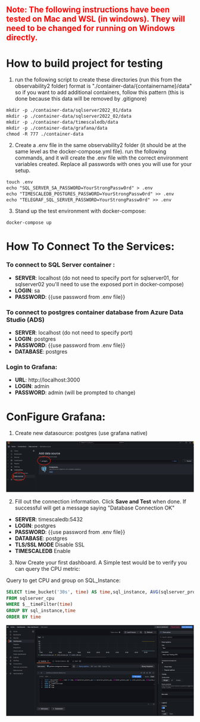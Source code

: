 ## <span style="color: red;">Note: The following instructions have been tested on Mac and WSL (in windows). They will need to be changed for running on Windows directly.</span>

# How to build project for testing

1. run the following script to create these directories (run this from the observability2 folder)
format is "./container-data/{containername}/data" so if you want to add additional containers, follow this pattern (this is done because this data will be removed by .gitignore)

```shell
mkdir -p ./container-data/sqlserver2022_01/data
mkdir -p ./container-data/sqlserver2022_02/data
mkdir -p ./container-data/timescaledb/data
mkdir -p ./container-data/grafana/data
chmod -R 777 ./container-data
```

2. Create a .env file in the same observability2 folder (it should be at the same level as the docker-compose.yml file). 
run the following commands, and it will create the .env file with the correct environment variables created. Replace all passwords with ones you will use for your setup.
```shell
touch .env
echo "SQL_SERVER_SA_PASSWORD=YourStrongPassw0rd" > .env
echo "TIMESCALEDB_POSTGRES_PASSWORD=YourStrongPassw0rd" >> .env
echo "TELEGRAF_SQL_SERVER_PASSWORD=YourStrongPassw0rd" >> .env
```

3. Stand up the test environment with docker-compose:

```shell
docker-compose up
```   

# How To Connect To the Services:

### To connect to SQL Server container :     

* **SERVER**: localhost (do not need to specify port for sqlserver01, for sqlserver02 you'll need to use the exposed port in docker-compose)   
* **LOGIN**: sa   
* **PASSWORD**: {{use password from .env file}}  


### To connect to postgres container database from Azure Data Studio (ADS)   

* **SERVER**: localhost (do not need to specify port)   
* **LOGIN**: postgres   
* **PASSWORD**: {{use password from .env file}}  
* **DATABASE**: postgres 


### Login to Grafana:

* **URL**: http://localhost:3000
* **LOGIN**: admin
* **PASSWORD**: admin (will be prompted to change)   


# ConFigure Grafana:

1. Create new datasource: postgres (use grafana native)

![Local Image](./add-datasource.png)

2. Fill out the connection information. Click **Save and Test** when done. If successful will get a message saying "Database Connection OK"   

* **SERVER**: timescaledb:5432
* **LOGIN**: postgres
* **PASSWORD**: {{use password from .env file}} 
* **DATABASE**: postgres
* **TLS/SSL MODE** Disable SSL
* **TIMESCALEDB** Enable

3. Now Create your first dashboard. A Simple test would be to verify you can query the CPU metric:

Query to get CPU and group on SQL_Instance:   

```SQL
SELECT time_bucket('30s', time) AS time,sql_instance, AVG(sqlserver_process_cpu) as sqlserver_process_cpu, AVG(other_process_cpu) as other_process_cpu, AVG(system_idle_cpu) as system_idle_cpu
FROM sqlserver_cpu
WHERE $__timeFilter(time)
GROUP BY sql_instance,time
ORDER BY time
```   

![Local Image](./dashboard_create_example.png)   


